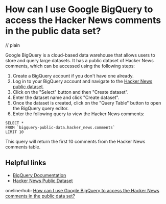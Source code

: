# How can I use Google BigQuery to access the Hacker News comments in the public data set?
// plain

Google BigQuery is a cloud-based data warehouse that allows users to store and query large datasets. It has a public dataset of Hacker News comments, which can be accessed using the following steps:

1. Create a BigQuery account if you don't have one already.
2. Log in to your BigQuery account and navigate to the [Hacker News public dataset](https://console.cloud.google.com/marketplace/details/the-psf/hacker-news).
3. Click on the "Select" button and then "Create dataset".
4. Enter the dataset name and click "Create dataset".
5. Once the dataset is created, click on the "Query Table" button to open the BigQuery query editor.
6. Enter the following query to view the Hacker News comments:

```
SELECT *
FROM `bigquery-public-data.hacker_news.comments`
LIMIT 10
```

This query will return the first 10 comments from the Hacker News comments table.

## Helpful links

- [BigQuery Documentation](https://cloud.google.com/bigquery/docs/)
- [Hacker News Public Dataset](https://console.cloud.google.com/marketplace/details/the-psf/hacker-news)

onelinerhub: [How can I use Google BigQuery to access the Hacker News comments in the public data set?](https://onelinerhub.com/google-big-query/how-can-i-use-google-bigquery-to-access-the-hacker-news-comments-in-the-public-data-set)